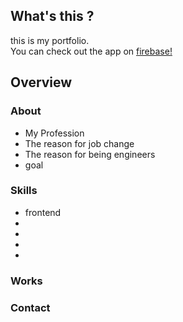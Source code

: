 ## What's this ?
this is my portfolio.  
You can check out the app on [firebase!](https://portfolio-f4b3a.web.app/)  
  
## Overview
### About
- My Profession
- The reason for job change
- The reason for being engineers
- goal
### Skills
- frontend
- 
-
-
-

### Works
### Contact
